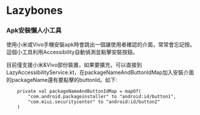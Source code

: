 # Lazybones

### Apk安裝懶人小工具

使用小米或Vivo手機安裝apk時會跳出一個讓使用者確認的介面，常常會忘記按。這個小工具利用Accessibility自動偵測並點擊安裝按鈕。

目前僅支援小米&Vivo部份裝置，如果要擴充，可以直接到LazyAccessibilityService.kt，在packageNameAndButtonIdMap加入安裝介面的packageName還有要點擊的buttonId。如下:
```
    private val packageNameAndButtonIdMap = mapOf(
        "com.android.packageinstaller" to "android:id/button1",
        "com.miui.securitycenter" to "android:id/button2"
    )
```
